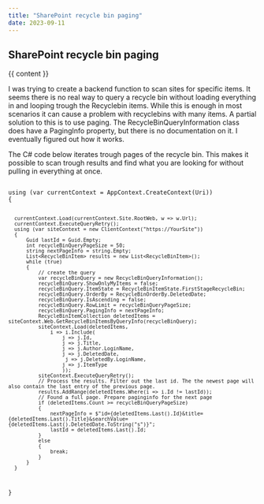 ```yaml
---
title: "SharePoint recycle bin paging"
date: 2023-09-11
---
```

SharePoint recycle bin paging
---
{{ content }}
<p>
I was trying to create a backend function to scan sites for specific items. It seems there is no real way to query a recycle bin without loading everything in and looping trough the Recyclebin items.
While this is enough in most scenarios it can cause a problem with recyclebins with many items. A partial solution to this is to use paging. The RecycleBinQueryInformation class does have a PagingInfo property, but there is no documentation on it.
I eventually figured out how it works. 
</p>
<p>
  The C# code below iterates trough pages of the recycle bin. This makes it possible to scan trough results and find what you are looking for without pulling in everything at once.
</p>
<code>
using (var currentContext = AppContext.CreateContext(Uri))
{
  
      currentContext.Load(currentContext.Site.RootWeb, w => w.Url);
      currentContext.ExecuteQueryRetry();
      using (var siteContext = new ClientContext("https://YourSite"))      
      {
          Guid lastId = Guid.Empty;
          int recycleBinQueryPageSize = 50;
          string nextPageInfo = string.Empty;  
          List<RecycleBinItem> results = new List<RecycleBinItem>();  
          while (true)
          {
              // create the query
              var recycleBinQuery = new RecycleBinQueryInformation();
              recycleBinQuery.ShowOnlyMyItems = false;
              recycleBinQuery.ItemState = RecycleBinItemState.FirstStageRecycleBin;
              recycleBinQuery.OrderBy = RecycleBinOrderBy.DeletedDate;
              recycleBinQuery.IsAscending = false;
              recycleBinQuery.RowLimit = recycleBinQueryPageSize;
              recycleBinQuery.PagingInfo = nextPageInfo;
              RecycleBinItemCollection deletedItems = siteContext.Web.GetRecycleBinItemsByQueryInfo(recycleBinQuery);  
              siteContext.Load(deletedItems,
                  i => i.Include(
                      j => j.Id,
                      j => j.Title,
                      j => j.Author.LoginName,
                      j => j.DeletedDate,
                       j => j.DeletedBy.LoginName,
                      j => j.ItemType
                      ));
              siteContext.ExecuteQueryRetry();  
              // Process the results. Filter out the last id. The the newest page will also contain the last entry of the previous page.
              results.AddRange(deletedItems.Where(i => i.Id != lastId));  
              // Found a full page. Prepare paginginfo for the next page
              if (deletedItems.Count >= recycleBinQueryPageSize)
              {
                  nextPageInfo = $"id={deletedItems.Last().Id}&title={deletedItems.Last().Title}&searchValue={deletedItems.Last().DeletedDate.ToString("s")}";
                  lastId = deletedItems.Last().Id;
              }
              else
              {
                  break;
              }
          }
      }
  }
  
</code>
